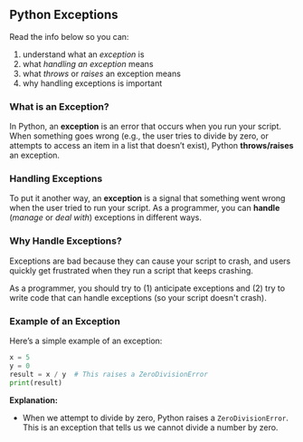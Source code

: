 ## Python Exceptions

Read the info below so you can:

1. understand what an *exception* is
2. what *handling an exception* means
3. what *throws* or *raises* an exception means
4. why handling exceptions is important

### What is an Exception?

In Python, an **exception** is an error that occurs when you run your script. When something goes wrong (e.g., the user tries to divide by zero, or attempts to access an item in a list that doesn’t exist), Python **throws/raises** an exception. 

### Handling Exceptions

To put it another way, an **exception** is a signal that something went wrong when the user tried to run your script.  As a programmer, you can **handle** (*manage* or *deal with*) exceptions in different ways.

### Why Handle Exceptions?

Exceptions are bad because they can cause your script to crash, and users quickly get frustrated when they run a script that keeps crashing.

As a programmer, you should try to (1) anticipate exceptions and (2) try to write code that can handle exceptions (so your script doesn't crash).

### Example of an Exception

Here’s a simple example of an exception:

```python
x = 5
y = 0
result = x / y  # This raises a ZeroDivisionError
print(result)
```

**Explanation:**
- When we attempt to divide by zero, Python raises a `ZeroDivisionError`. This is an exception that tells us we cannot divide a number by zero.
